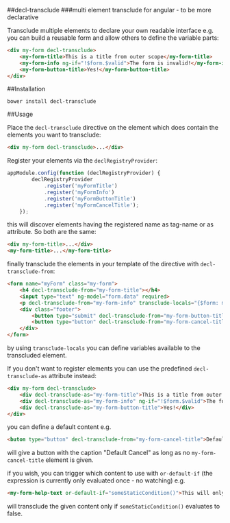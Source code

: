 ##decl-transclude
###multi element transclude for angular - to be more declarative

Transclude multiple elements to declare your own readable interface e.g. you can build a reusable form and
allow others to define the variable parts:

````html
<div my-form decl-transclude>
    <my-form-title>This is a title from outer scope</my-form-title>
    <my-form-info ng-if="!$form.$valid">The form is invalid!</my-form-info>
    <my-form-button-title>Yes!</my-form-button-title>
</div>
````

##Installation
````
bower install decl-transclude
````

##Usage

Place the `decl-transclude` directive on the element which does contain the elements you want to transclude:

````html
<div my-form decl-transclude>...</div>
````

Register your elements via the `declRegistryProvider`:
````javascript
appModule.config(function (declRegistryProvider) {
        declRegistryProvider
            .register('myFormTitle')
            .register('myFormInfo')
            .register('myFormButtonTitle')
            .register('myFormCancelTitle');
    });
````
this will discover elements having the registered name as tag-name or as attribute. So both are the same:

````html
<div my-form-title>...</div>
<my-form-title>...</my-form-title>
````

finally transclude the elements in your template of the directive with `decl-transclude-from`:

````html
<form name="myForm" class="my-form">
    <h4 decl-transclude-from="my-form-title"></h4>
    <input type="text" ng-model="form.data" required>
    <p decl-transclude-from="my-form-info" transclude-locals="{$form: myForm}"></p>
    <div class="footer">
        <button type="submit" decl-transclude-from="my-form-button-title"></button>
        <button type="button" decl-transclude-from="my-form-cancel-title">Default Cancel</button>
    </div>
</form>
````
by using `transclude-locals` you can define variables available to the transcluded element.

If you don't want to register elements you can use the predefined `decl-transclude-as` attribute instead:

````html
<div my-form decl-transclude>
    <div decl-transclude-as="my-form-title">This is a title from outer scope</div>
    <div decl-transclude-as="my-form-info" ng-if="!$form.$valid">The form is invalid!</div>
    <div decl-transclude-as="my-form-button-title">Yes!</div>
</div>
````

you can define a default content e.g.
````html
<buton type="button" decl-transclude-from="my-form-cancel-title">Default Cancel</button>
````
will give a button with the caption "Default Cancel" as long as no `my-form-cancel-title` element is given.

if you wish, you can trigger which content to use with `or-default-if` (the expression is currently only evaluated once - no watching) e.g.
````html
<my-form-help-text or-default-if="someStaticCondition()">This will only show when someStaticCondition() is false</my-form-help-text>
````
will transclude the given content only if `someStaticCondition()` evaluates to false.